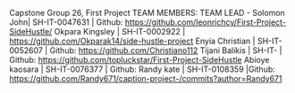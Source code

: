 Capstone Group 26, First Project TEAM MEMBERS: TEAM LEAD - Solomon John| SH-IT-0047631 | Github: https://github.com/leonrichcy/First-Project-SideHustle/ Okpara Kingsley | SH-IT-0002922 | https://github.com/Okparak14/side-hustle-project Enyia Christian | SH-IT-0052607 | Github: https://github.com/Christiano112 Tijani Balikis | SH-IT- | Github: https://github.com/topluckstar/First-Project-SideHustle Abioye kaosara | SH-IT-0076377 | Github: Randy kate | SH-IT-0108359 |Github: https://github.com/Randy671/caption-project-/commits?author=Randy671
